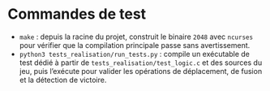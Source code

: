 # Commandes de test

- `make` : depuis la racine du projet, construit le binaire `2048` avec `ncurses` pour vérifier que la compilation principale passe sans avertissement.
- `python3 tests_realisation/run_tests.py` : compile un exécutable de test dédié à partir de `tests_realisation/test_logic.c` et des sources du jeu, puis l’exécute pour valider les opérations de déplacement, de fusion et la détection de victoire.
